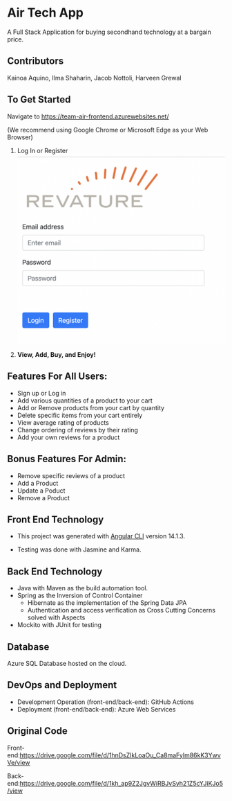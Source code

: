 # Air Tech App
A Full Stack Application for buying secondhand technology at a bargain price. 

## Contributors
Kainoa Aquino,
Ilma Shaharin, 
Jacob Nottoli,
Harveen Grewal

## To Get Started
Navigate to https://team-air-frontend.azurewebsites.net/

(We recommend using Google Chrome or Microsoft Edge as your Web Browser)
1. Log In or Register
![alt text](./src/assets/images/logInPhoto.png)

2. **View, Add, Buy, and Enjoy!**

## Features For All Users:
- Sign up or Log in 
- Add various quantities of a product to your cart 
- Add or Remove products from your cart by quantity
- Delete specific items from your cart entirely
- View average rating of products
- Change ordering of reviews by their rating
- Add your own reviews for a product

## Bonus Features For Admin:
- Remove specific reviews of a product
- Add a Product
- Update a Poduct
- Remove a Product

## Front End Technology
- This project was generated with [Angular CLI](https://github.com/angular/angular-cli) version 14.1.3.

- Testing was done with Jasmine and Karma.

## Back End Technology

- Java with Maven as the build automation tool.  
- Spring as the Inversion of Control Container
    - Hibernate as the implementation of the Spring Data JPA  
    - Authentication and access verification as Cross Cutting Concerns solved with Aspects
- Mockito with JUnit for testing

## Database 
Azure SQL Database hosted on the cloud.

##  DevOps and Deployment
- Development Operation (front-end/back-end):  GitHub Actions
- Deployment (front-end/back-end): Azure Web Services

## Original Code
Front-end:https://drive.google.com/file/d/1hnDsZIkLoaOu_Ca8maFylm86kK3YwvVe/view

Back-end:https://drive.google.com/file/d/1kh_ap9Z2JgvWiRBJvSyh21Z5cYJiKJo5/view
